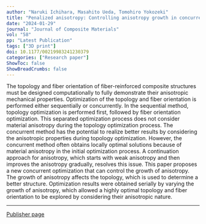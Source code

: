 ```yaml
---
author: "Naruki Ichihara, Masahito Ueda, Tomohiro Yokozeki"
title: "Penalized anisotropy: Controlling anisotropy growth in concurrent optimization of topology and fiber orientation for orthotropic composite materials"
date: "2024-01-29"
journal: "Journal of Composite Materials"
vol: "58" 
pp: "Latest Publication"
tags: ["3D print"]
doi: 10.1177/00219983241230379
categories: ["Research paper"]
ShowToc: false
ShowBreadCrumbs: false
---
```

The topology and fiber orientation of fiber-reinforced composite structures must be designed computationally to fully demonstrate their anisotropic mechanical properties. Optimization of the topology and fiber orientation is performed either sequentially or concurrently. In the sequential method, topology optimization is performed first, followed by fiber orientation optimization. This separated optimization process does not consider material anisotropy during the topology optimization process. The concurrent method has the potential to realize better results by considering the anisotropic properties during topology optimization. However, the concurrent method often obtains locally optimal solutions because of material anisotropy in the initial optimization process. A continuation approach for anisotropy, which starts with weak anisotropy and then improves the anisotropy gradually, resolves this issue. This paper proposes a new concurrent optimization that can control the growth of anisotropy. The growth of anisotropy affects the topology, which is used to determine a better structure. Optimization results were obtained serially by varying the growth of anisotropy, which allowed a highly optimal topology and fiber orientation to be explored by considering their anisotropic nature.
* * *
[Publisher page]([https://](https://journals.sagepub.com/home/jcm)https://journals.sagepub.com/home/jcm)
